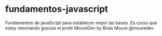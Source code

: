 # fundamentos-javascript
Fundamentos de javaScript para establecer mejor las bases. Es curso que estoy retomando gracias el profe MoureDev by Brais Moure @mouredev 

